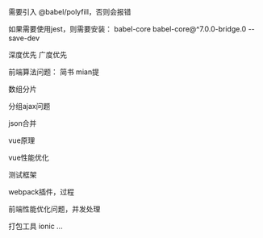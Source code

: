 需要引入 @babel/polyfill，否则会报错

如果需要使用jest，则需要安装：
babel-core
babel-core@^7.0.0-bridge.0 --save-dev



深度优先
广度优先



前端算法问题：
简书 mian提

数组分片

分组ajax问题

json合并

vue原理

vue性能优化

测试框架

webpack插件，过程

前端性能优化问题，并发处理

打包工具
ionic
...

